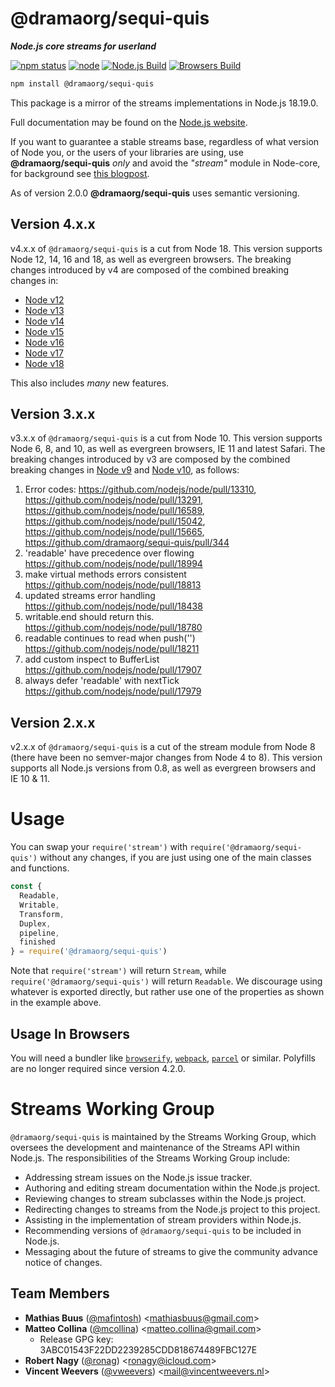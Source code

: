 # @dramaorg/sequi-quis

**_Node.js core streams for userland_**

[![npm status](https://img.shields.io/npm/v/@dramaorg/sequi-quis.svg)](https://npm.im/@dramaorg/sequi-quis)
[![node](https://img.shields.io/node/v/@dramaorg/sequi-quis.svg)](https://www.npmjs.org/package/@dramaorg/sequi-quis)
[![Node.js Build](https://github.com/dramaorg/sequi-quis/workflows/Node.js/badge.svg)](https://github.com/dramaorg/sequi-quis/actions?query=workflow%3ANode.js)
[![Browsers Build](https://github.com/dramaorg/sequi-quis/workflows/Browsers/badge.svg)](https://github.com/dramaorg/sequi-quis/actions?query=workflow%3ABrowsers)

```bash
npm install @dramaorg/sequi-quis
```

This package is a mirror of the streams implementations in Node.js 18.19.0.

Full documentation may be found on the [Node.js website](https://nodejs.org/dist/v18.19.0/docs/api/stream.html).

If you want to guarantee a stable streams base, regardless of what version of
Node you, or the users of your libraries are using, use **@dramaorg/sequi-quis** _only_ and avoid the _"stream"_ module in Node-core, for background see [this blogpost](http://r.va.gg/2014/06/why-i-dont-use-nodes-core-stream-module.html).

As of version 2.0.0 **@dramaorg/sequi-quis** uses semantic versioning.

## Version 4.x.x

v4.x.x of `@dramaorg/sequi-quis` is a cut from Node 18. This version supports Node 12, 14, 16 and 18, as well as evergreen browsers.
The breaking changes introduced by v4 are composed of the combined breaking changes in:
* [Node v12](https://nodejs.org/en/blog/release/v12.0.0/)
* [Node v13](https://nodejs.org/en/blog/release/v13.0.0/)
* [Node v14](https://nodejs.org/en/blog/release/v14.0.0/)
* [Node v15](https://nodejs.org/en/blog/release/v15.0.0/)
* [Node v16](https://nodejs.org/en/blog/release/v16.0.0/)
* [Node v17](https://nodejs.org/en/blog/release/v17.0.0/)
* [Node v18](https://nodejs.org/en/blog/release/v18.0.0/)

This also includes _many_ new features.

## Version 3.x.x

v3.x.x of `@dramaorg/sequi-quis` is a cut from Node 10. This version supports Node 6, 8, and 10, as well as evergreen browsers, IE 11 and latest Safari. The breaking changes introduced by v3 are composed by the combined breaking changes in [Node v9](https://nodejs.org/en/blog/release/v9.0.0/) and [Node v10](https://nodejs.org/en/blog/release/v10.0.0/), as follows:

1. Error codes: https://github.com/nodejs/node/pull/13310,
   https://github.com/nodejs/node/pull/13291,
   https://github.com/nodejs/node/pull/16589,
   https://github.com/nodejs/node/pull/15042,
   https://github.com/nodejs/node/pull/15665,
   https://github.com/dramaorg/sequi-quis/pull/344
2. 'readable' have precedence over flowing
   https://github.com/nodejs/node/pull/18994
3. make virtual methods errors consistent
   https://github.com/nodejs/node/pull/18813
4. updated streams error handling
   https://github.com/nodejs/node/pull/18438
5. writable.end should return this.
   https://github.com/nodejs/node/pull/18780
6. readable continues to read when push('')
   https://github.com/nodejs/node/pull/18211
7. add custom inspect to BufferList
   https://github.com/nodejs/node/pull/17907
8. always defer 'readable' with nextTick
   https://github.com/nodejs/node/pull/17979

## Version 2.x.x

v2.x.x of `@dramaorg/sequi-quis` is a cut of the stream module from Node 8 (there have been no semver-major changes from Node 4 to 8). This version supports all Node.js versions from 0.8, as well as evergreen browsers and IE 10 & 11.

# Usage

You can swap your `require('stream')` with `require('@dramaorg/sequi-quis')`
without any changes, if you are just using one of the main classes and
functions.

```js
const {
  Readable,
  Writable,
  Transform,
  Duplex,
  pipeline,
  finished
} = require('@dramaorg/sequi-quis')
```

Note that `require('stream')` will return `Stream`, while
`require('@dramaorg/sequi-quis')` will return `Readable`. We discourage using
whatever is exported directly, but rather use one of the properties as
shown in the example above.

## Usage In Browsers

You will need a bundler like [`browserify`](https://github.com/browserify/browserify#readme), [`webpack`](https://webpack.js.org/), [`parcel`](https://github.com/parcel-bundler/parcel#readme) or similar. Polyfills are no longer required since version 4.2.0.

# Streams Working Group

`@dramaorg/sequi-quis` is maintained by the Streams Working Group, which
oversees the development and maintenance of the Streams API within
Node.js. The responsibilities of the Streams Working Group include:

- Addressing stream issues on the Node.js issue tracker.
- Authoring and editing stream documentation within the Node.js project.
- Reviewing changes to stream subclasses within the Node.js project.
- Redirecting changes to streams from the Node.js project to this
  project.
- Assisting in the implementation of stream providers within Node.js.
- Recommending versions of `@dramaorg/sequi-quis` to be included in Node.js.
- Messaging about the future of streams to give the community advance
  notice of changes.

<a name="members"></a>

## Team Members

- **Mathias Buus** ([@mafintosh](https://github.com/mafintosh)) &lt;mathiasbuus@gmail.com&gt;
- **Matteo Collina** ([@mcollina](https://github.com/mcollina)) &lt;matteo.collina@gmail.com&gt;
  - Release GPG key: 3ABC01543F22DD2239285CDD818674489FBC127E
- **Robert Nagy** ([@ronag](https://github.com/ronag)) &lt;ronagy@icloud.com&gt;
- **Vincent Weevers** ([@vweevers](https://github.com/vweevers)) &lt;mail@vincentweevers.nl&gt;

